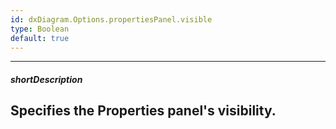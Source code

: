 ```yaml
---
id: dxDiagram.Options.propertiesPanel.visible
type: Boolean
default: true
---
```

---
##### shortDescription
Specifies the Properties panel's visibility.
---
